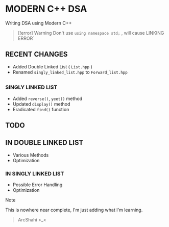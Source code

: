 # MODERN C++ DSA 

Writing DSA using Modern C++
>[!error] Warning
Don't use `using namespace std;` , will cause LINKING ERROR`

## RECENT CHANGES
- Added Double Linked List ( `List.hpp` )
- Renamed `singly_linked_list.hpp` to `Forward_list.hpp` 

## 
### SINGLY LINKED LIST
- Added `reverse()`, `yeet()` method
- Updated `display()` method
- Eradicated `find()` function 


## TODO

## IN DOUBLE LINKED LIST
- Various Methods
- Optimization

### IN SINGLY LINKED LIST
- Possible Error Handling
- Optimization 



>[!note]
This is nowhere near complete, I'm just adding what I'm learning.


 > ArcShahi >_<



